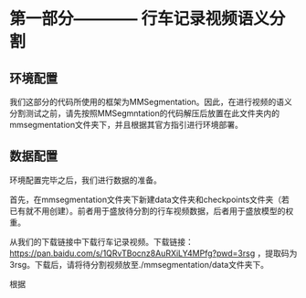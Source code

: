 # 第一部分———— 行车记录视频语义分割
## 环境配置
我们这部分的代码所使用的框架为MMSegmentation。因此，在进行视频的语义分割测试之前，请先按照MMSegmntation的代码解压后放置在此文件夹内的mmsegmentation文件夹下，并且根据其官方指引进行环境部署。
## 数据配置
环境配置完毕之后，我们进行数据的准备。
  
首先，在mmsegmentation文件夹下新建data文件夹和checkpoints文件夹（若已有就不用创建）。前者用于盛放待分割的行车视频数据，后者用于盛放模型的权重。
  
从我们的下载链接中下载行车记录视频。下载链接：https://pan.baidu.com/s/1QRvTBocnz8AuRXiLY4MPfg?pwd=3rsg ，提取码为3rsg。下载后，请将待分割视频放至./mmsegmentation/data文件夹下。
  
根据
